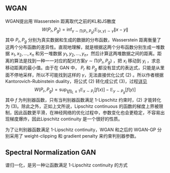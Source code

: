 ## WGAN

WGAN提出用 Wasserstein 距离取代之前的KL和JS散度
$$
W\left(P_{r}, P_{g}\right)=\inf _{\gamma \sim \prod\left(P_{r}, P_{g}\right)} \mathbb{E}_{(x, y) \sim \gamma}\|x-y\|
$$
其中 $P_r, P_g$ 分别为真实数据和生成的数据的分布函数，Wasserstein 距离衡量了这两个分布函数的差异性。直观地理解，就是根据这两个分布函数分别生成一堆数据 $x_1, x_2, \dots, x_n$ 和另一堆数据 $y_1, y_2, \dots, y_n$，然后计算这两堆数据之间的距离。距离的算法是找到一种一一对应的配对方案$\gamma \sim \prod\left(P_{r}, P_{g}\right)$ ，把 $x_i$ 移动到 $y_i$ ，求总移动距离的最小值。由于在 GAN 中， $P_r$ 和 $P_g$  都没有显式的表达式，只能是从里面不停地采样，所以不可能找到这样的 $\gamma$，无法直接优化公式 (2) 。所以作者根据 Kantorovich-Rubinstein duality，将公式 (2) 转化成公式 (3)，过程[详见](https://vincentherrmann.github.io/blog/wasserstein/)
$$
W\left(P_{r}, P_{g}\right)=\sup _{\|f\|_{L} \leq 1} \mathbb{E}_{x \sim P_{r}}[f(x)]-\mathbb{E}_{y \sim P_{g}}[f(y)]
$$
其中 $f$ 为判别器函数，只有当判别器函数满足 1-Lipschitz 约束时，(2) 才能转化为 (3)。除此之外，正如上文所说，Lipschitz continuous 的函数的梯度上界被限制，因此函数更平滑，在神经网络的优化过程中，参数变化也会更稳定，不容易出现梯度爆炸，因此Lipschitz continuity 是一个很好的性质。

为了让判别器函数满足 1-Lipschitz continuity，WGAN 和之后的 WGAN-GP 分别采用了 weight-clipping 和 gradient penalty 来约束判别器参数。

## Spectral Normalization GAN

谱归一化，是另一种让函数满足 1-Lipschitz continuity 的方式




